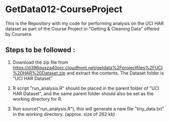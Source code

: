 # GetData012-CourseProject

This is the Repository with my code for performing analysis on the UCI HAR dataset as part of the Course Project in "Getting &amp; Cleaning Data" offered by Coursera.

## Steps to be followed :

1) Download the zip file from https://d396qusza40orc.cloudfront.net/getdata%2Fprojectfiles%2FUCI%20HAR%20Dataset.zip and extract the contents. The Dataset folder is "UCI HAR Dataset"

2) R script "run_analysis.R" should be placed in the parent folder of "UCI HAR Dataset", and the same parent folder should also be set as the working directory for R.

3) Run source("run_analysis.R"), this will generate a new file "tiny_data.txt" in the working directory. (approx. size of 262 kb)
